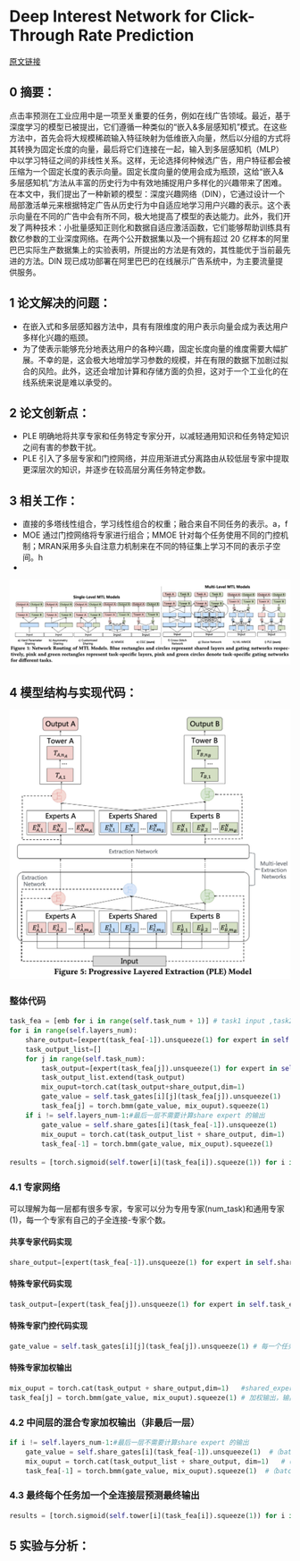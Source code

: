 # Deep Interest Network for Click-Through Rate Prediction
[原文链接](https://doi.org/10.1145/3383313.3412236)
## 0 摘要：
点击率预测在工业应用中是一项至关重要的任务，例如在线广告领域。最近，基于深度学习的模型已被提出，它们遵循一种类似的“嵌入&多层感知机”模式。在这些方法中，首先会将大规模稀疏输入特征映射为低维嵌入向量，然后以分组的方式将其转换为固定长度的向量，最后将它们连接在一起，输入到多层感知机（MLP）中以学习特征之间的非线性关系。这样，无论选择何种候选广告，用户特征都会被压缩为一个固定长度的表示向量。固定长度向量的使用会成为瓶颈，这给“嵌入&多层感知机”方法从丰富的历史行为中有效地捕捉用户多样化的兴趣带来了困难。在本文中，我们提出了一种新颖的模型：深度兴趣网络（DIN），它通过设计一个局部激活单元来根据特定广告从历史行为中自适应地学习用户兴趣的表示。这个表示向量在不同的广告中会有所不同，极大地提高了模型的表达能力。此外，我们开发了两种技术：小批量感知正则化和数据自适应激活函数，它们能够帮助训练具有数亿参数的工业深度网络。在两个公开数据集以及一个拥有超过 20 亿样本的阿里巴巴实际生产数据集上的实验表明，所提出的方法是有效的，其性能优于当前最先进的方法。DIN 现已成功部署在阿里巴巴的在线展示广告系统中，为主要流量提供服务。
## 1 论文解决的问题：
* 在嵌入式和多层感知器方法中，具有有限维度的用户表示向量会成为表达用户多样化兴趣的瓶颈。
* 为了使表示能够充分地表达用户的各种兴趣，固定长度向量的维度需要大幅扩展。不幸的是，这会极大地增加学习参数的规模，并在有限的数据下加剧过拟合的风险。此外，这还会增加计算和存储方面的负担，这对于一个工业化的在线系统来说是难以承受的。
## 2 论文创新点：
* PLE 明确地将共享专家和任务特定专家分开，以减轻通用知识和任务特定知识之间有害的参数干扰。
* PLE 引入了多层专家和门控网络，并应用渐进式分离路由从较低层专家中提取更深层次的知识，并逐步在较高层分离任务特定参数。
## 3 相关工作：
* 直接的多塔线性组合，学习线性组合的权重；融合来自不同任务的表示。a，f
* MOE 通过门控网络将专家进行组合；MMOE 针对每个任务使用不同的门控机制；MRAN采用多头自注意力机制来在不同的特征集上学习不同的表示子空间。h
* 
![输入图片说明](/imgs/2025-07-08/4sKGptX6jkr7uNdd.png)
## 4 模型结构与实现代码：
![输入图片说明](/imgs/2025-07-08/gDJqongZ5GfUFQnO.png)
### 整体代码
```Python
task_fea = [emb for i in range(self.task_num + 1)] # task1 input ,task2 input,..taskn input, share_expert input  
for i in range(self.layers_num):  
    share_output=[expert(task_fea[-1]).unsqueeze(1) for expert in self.share_experts[i]]  
    task_output_list=[]  
    for j in range(self.task_num):  
        task_output=[expert(task_fea[j]).unsqueeze(1) for expert in self.task_experts[i][j]]  
        task_output_list.extend(task_output)  
        mix_ouput=torch.cat(task_output+share_output,dim=1)  
        gate_value = self.task_gates[i][j](task_fea[j]).unsqueeze(1)  
        task_fea[j] = torch.bmm(gate_value, mix_ouput).squeeze(1)  
    if i != self.layers_num-1:#最后一层不需要计算share expert 的输出  
        gate_value = self.share_gates[i](task_fea[-1]).unsqueeze(1)  
        mix_ouput = torch.cat(task_output_list + share_output, dim=1)  
        task_fea[-1] = torch.bmm(gate_value, mix_ouput).squeeze(1)  
  
results = [torch.sigmoid(self.tower[i](task_fea[i]).squeeze(1)) for i in range(self.task_num)]
```
### 4.1 专家网络
可以理解为每一层都有很多专家，专家可以分为专用专家(num_task)和通用专家(1)，每一个专家有自己的子全连接-专家个数。
#### 共享专家代码实现
```Python
share_output=[expert(task_fea[-1]).unsqueeze(1) for expert in self.share_experts[i]] # 输入为（batch_size, input_dim），share_experts为layers_num层，每一层有shared_expert_num个全连接层——MultiLayerPerceptron(input_dim, [bottom_mlp_dims[i]], dropout, output_layer=False)，最后输出为（batch_size, 1, bottom_mlp_dims[i]），有shared_expert_num个
```
#### 特殊专家代码实现
```Python
task_output=[expert(task_fea[j]).unsqueeze(1) for expert in self.task_experts[i][j]] # 输入为（batch_size, input_dim），task_experts为layers_num层，每一层有specific_expert_num个全连接层——MultiLayerPerceptron(input_dim, [bottom_mlp_dims[i]], dropout, output_layer=False)，最后输出为（batch_size, 1, bottom_mlp_dims[i]），有specific_expert_num个。注：特殊专家网络mlp数量为layers_num*task_num*specific_expert_num
```
#### 特殊专家门控代码实现
```Python
gate_value = self.task_gates[i][j](task_fea[j]).unsqueeze(1) # 每一个任务都有一个对应的门控结果，因此门控网络数量为layers_num*task_num，每一个网络为：torch.nn.Sequential(torch.nn.Linear(input_dim, shared_expert_num + specific_expert_num), torch.nn.Softmax(dim=1))，因此输出为（batch_size, 1, shared_expert_num + specific_expert_num）
```
#### 特殊专家加权输出
```Python
mix_ouput = torch.cat(task_output + share_output,dim=1)   #shared_expert_num个共享专家，specific_expert_num个特殊专家拼接
task_fea[j] = torch.bmm(gate_value, mix_ouput).squeeze(1) # 加权输出，输出维度为（batch_size, 1, bottom_mlp_dims[i]）
```
### 4.2 中间层的混合专家加权输出（非最后一层）
```Python
if i != self.layers_num-1:#最后一层不需要计算share expert 的输出  
    gate_value = self.share_gates[i](task_fea[-1]).unsqueeze(1)  #（batch_size, 1, shared_expert_num + specific_expert_num*task_num）
    mix_ouput = torch.cat(task_output_list + share_output, dim=1)   #（batch_size, shared_expert_num + specific_expert_num*task_num，bottom_mlp_dims[i]）
    task_fea[-1] = torch.bmm(gate_value, mix_ouput).squeeze(1)  #（batch_size,1，bottom_mlp_dims[i]）
```
### 4.3 最终每个任务加一个全连接层预测最终输出
```Python
results = [torch.sigmoid(self.tower[i](task_fea[i]).squeeze(1)) for i in range(self.task_num)] #使用sigmoid作为激活函数。输出（batchsize，num_task）
```

## 5 实验与分析：

<!--stackedit_data:
eyJoaXN0b3J5IjpbLTE4NDkyMjQxMDcsMTU0ODU1MzExNl19
-->